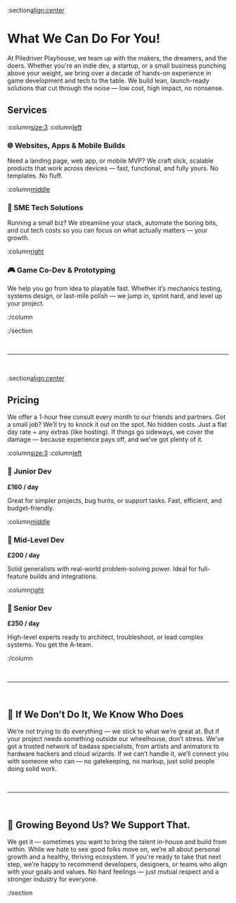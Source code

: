 :section[align:center](#services)

# What We Can Do For You!

At Piledriver Playhouse, we team up with the makers, the dreamers, and the doers. Whether you're an indie dev, a startup, or a small business punching above your weight, we bring over a decade of hands-on experience in game development and tech to the table. We build lean, launch-ready solutions that cut through the noise — low cost, high impact, no nonsense.

## Services

:column[size:3](#services-table)
:column[left]()

### 🌐 Websites, Apps & Mobile Builds

Need a landing page, web app, or mobile MVP? We craft slick, scalable products that work across devices — fast, functional, and fully yours. No templates. No fluff.

:column[middle]()

### 🧰 SME Tech Solutions

Running a small biz? We streamline your stack, automate the boring bits, and cut tech costs so you can focus on what actually matters — your growth.

:column[right]()

### 🎮 Game Co-Dev & Prototyping

We help you go from idea to playable fast. Whether it’s mechanics testing, systems design, or last-mile polish — we jump in, sprint hard, and level up your project.

:/column

:/section

<br>

---

<br>

:section[align:center](#pricing)

## Pricing

We offer a 1-hour free consult every month to our friends and partners. Got a small job? We’ll try to knock it out on the spot.
No hidden costs. Just a flat day rate + any extras (like hosting). If things go sideways, we cover the damage — because experience pays off, and we’ve got plenty of it.

:column[size:3](#pricing-table)
:column[left]()

### 🐣 Junior Dev

**£160 / day**

Great for simpler projects, bug hunts, or support tasks. Fast, efficient, and budget-friendly.

:column[middle]()

### 🧩 Mid-Level Dev

**£200 / day**

Solid generalists with real-world problem-solving power. Ideal for full-feature builds and integrations.

:column[right]()

### 🧠 Senior Dev

**£250 / day**

High-level experts ready to architect, troubleshoot, or lead complex systems. You get the A-team.

:/column

<br>

---

<br>

## 🤝 If We Don’t Do It, We Know Who Does

We’re not trying to do everything — we stick to what we’re great at. But if your project needs something outside our wheelhouse, don’t stress. We’ve got a trusted network of badass specialists, from artists and animators to hardware hackers and cloud wizards. If we can’t handle it, we’ll connect you with someone who can — no gatekeeping, no markup, just solid people doing solid work.

<br>

---

<br>

## 🌱 Growing Beyond Us? We Support That.
We get it — sometimes you want to bring the talent in-house and build from within. While we hate to see good folks move on, we’re all about personal growth and a healthy, thriving ecosystem. If you're ready to take that next step, we’re happy to recommend developers, designers, or teams who align with your goals and values. No hard feelings — just mutual respect and a stronger industry for everyone.

:/section
